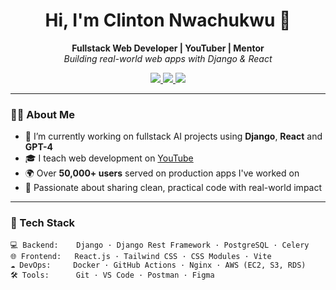 <h1 align="center">Hi, I'm Clinton Nwachukwu 👋</h1>

<p align="center">
  <strong>Fullstack Web Developer | YouTuber | Mentor</strong><br/>
  <em>Building real-world web apps with Django & React</em>
</p>

<p align="center">
  <a href="https://www.youtube.com/@CodeWithClinton" target="_blank">
    <img src="https://img.shields.io/badge/YouTube-Subscribe-red?style=flat&logo=youtube" />
  </a>
  <a href="https://www.linkedin.com/in/clinton-nwachukwu" target="_blank">
    <img src="https://img.shields.io/badge/LinkedIn-Connect-blue?style=flat&logo=linkedin" />
  </a>
  <a href="https://twitter.com/codewithclinton" target="_blank">
    <img src="https://img.shields.io/badge/X-Follow-black?style=flat&logo=twitter" />
  </a>
</p>

---

### 👨‍💻 About Me

- 🔭 I’m currently working on fullstack AI projects using **Django**, **React** and **GPT-4**
- 🎓 I teach web development on [YouTube](https://www.youtube.com/@CodeWithClinton)
- 🌍 Over **50,000+ users** served on production apps I've worked on
- 🧠 Passionate about sharing clean, practical code with real-world impact

---

### 🧰 Tech Stack

```plaintext
💻 Backend:    Django · Django Rest Framework · PostgreSQL · Celery
🌐 Frontend:   React.js · Tailwind CSS · CSS Modules · Vite
☁️ DevOps:     Docker · GitHub Actions · Nginx · AWS (EC2, S3, RDS)
🛠 Tools:      Git · VS Code · Postman · Figma
